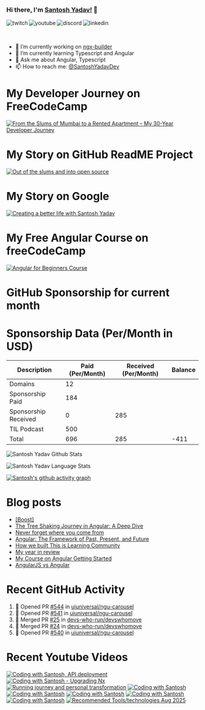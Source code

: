 ### Hi there, I'm [Santosh Yadav!](https://santoshyadav.dev) 👋

<p>
<a href="https://www.twitch.tv/santoshyadavdev">
   <img align="left" alt="twitch" src="https://img.shields.io/badge/Twitch-9146FF?style=for-the-badge&logo=twitch&logoColor=white" />
</a>&nbsp;&nbsp;

<a href="https://www.youtube.com/c/TechTalksWithSantosh">
   <img align="left" alt="youtube" src="https://img.shields.io/badge/YouTube-FF0000?style=for-the-badge&logo=youtube&logoColor=white" />
</a>&nbsp;&nbsp;

<a href="https://discord.gg/m6cNkVfXrQ">
   <img align="left" alt="discord" src="https://img.shields.io/badge/Discord-7289DA?style=for-the-badge&logo=discord&logoColor=white" />
</a>&nbsp;&nbsp;

<a href="https://www.linkedin.com/in/santoshyadavdev/">
   <img align="left" alt="linkedin" src="https://img.shields.io/badge/LinkedIn-0077B5?style=for-the-badge&logo=linkedin&logoColor=white" />
</a>
   


<p/>

<br/>
<p>

- 🔭 I’m currently working on [ngx-builder](https://github.com/ngx-builders)
- 🌱 I’m currently learning Typescript and Angular
- 💬 Ask me about Angular, Typescript
- 📫 How to reach me: [@SantoshYadavDev](https://bsky.app/profile/santoshyadav.dev)

</p>

# My Developer Journey on FreeCodeCamp

[![From the Slums of Mumbai to a Rented Apartment – My 30-Year Developer Journey](https://images.ctfassets.net/s5uo95nf6njh/X5UtU4CujK58wJ0GYMOgX/5c270bf97627dd06134c316de8b95e44/Santosh_Yadav_07.01.2023_055.jpg?w=1200&fm=avif)](https://www.freecodecamp.org/news/my-journey-into-tech-from-slums-of-mumbai-to-my-own-apartment/)

# My Story on GitHub ReadME Project

[![Out of the slums and into open source](https://images.ctfassets.net/s5uo95nf6njh/2GWKJkEH95SEwMoqxEBRoX/3413d6d4c8f05070b9d9c549075b537c/Santosh_Yadav_07.01.2023_001_1.jpg?w=1200&fm=avif)](https://github.com/readme/stories/santosh-yadav)

# My Story on Google 

[![Creating a better life with Santosh Yadav](http://img.youtube.com/vi/RpSdB7BTp_U/0.jpg)](https://youtu.be/RpSdB7BTp_U)

# My Free Angular Course on freeCodeCamp

[![Angular for Beginners Course](http://img.youtube.com/vi/3qBXWUpoPHo/0.jpg)](http://www.youtube.com/watch?v=3qBXWUpoPHo)

# GitHub Sponsorship for current month

<!-- SPONSORSHIP-DATA:START -->
<!-- SPONSORSHIP-DATA:END -->


# Sponsorship Data (Per/Month in USD)

| Description          | Paid (Per/Month) | Received (Per/Month) | Balance |
|----------------------|------------------|----------------------|---------|
| Domains              | 12               |                      |         |
| Sponsorship Paid     | 184              |                      |         |
| Sponsorship Received | 0                | 285                  |         |
| TIL Podcast          | 500              |                      |         |
| Total                | 696              | 285                  |  -411   |

![Santosh Yadav Github Stats](https://github-readme-stats.vercel.app/api?username=SantoshYadavDev&show_icons=true&include_all_commits=true&theme=radical)

![Santosh Yadav Language Stats](https://github-readme-stats.vercel.app/api/top-langs/?username=SantoshYadavDev&layout=compact&theme=radical)

[![Santosh's github activity graph](https://github-readme-activity-graph.vercel.app/graph?username=SantoshYadavDev&theme=github-compact)](https://github.com/ashutosh00710/github-readme-activity-graph)

# Blog posts
<!-- BLOG-POST-LIST:START -->
- [[Boost]](https://dev.to/santoshyadavdev/-1bg4)
- [The Tree Shaking Journey in Angular: A Deep Dive](https://dev.to/this-is-angular/the-tree-shaking-journey-in-angular-a-deep-dive-52ie)
- [Never forget where you come from](https://dev.to/this-is-learning/never-forget-where-you-come-from-5el1)
- [Angular: The Framework of Past, Present, and Future](https://dev.to/this-is-angular/angular-the-framework-of-past-present-and-future-87d)
- [How we built This is Learning Community](https://dev.to/this-is-learning/how-we-built-this-is-learning-community-g34)
- [My year in review](https://dev.to/this-is-learning/my-year-in-review-341d)
- [My Course on Angular Getting Started](https://dev.to/this-is-learning/my-course-on-angular-getting-started-3jec)
- [AngularJS vs Angular](https://dev.to/this-is-angular/angularjs-vs-angular-1gh6)
<!-- BLOG-POST-LIST:END -->

# Recent GitHub Activity
<!--START_SECTION:activity-->
1. 💪 Opened PR [#544](undefined) in [uiuniversal/ngu-carousel](https://github.com/uiuniversal/ngu-carousel)
2. 💪 Opened PR [#541](https://github.com/uiuniversal/ngu-carousel/pull/541) in [uiuniversal/ngu-carousel](https://github.com/uiuniversal/ngu-carousel)
3. 🎉 Merged PR [#25](https://github.com/devs-who-run/devswhomove/pull/25) in [devs-who-run/devswhomove](https://github.com/devs-who-run/devswhomove)
4. 🎉 Merged PR [#24](https://github.com/devs-who-run/devswhomove/pull/24) in [devs-who-run/devswhomove](https://github.com/devs-who-run/devswhomove)
5. 💪 Opened PR [#540](https://github.com/uiuniversal/ngu-carousel/pull/540) in [uiuniversal/ngu-carousel](https://github.com/uiuniversal/ngu-carousel)
<!--END_SECTION:activity-->

# Recent Youtube Videos
<!-- BEGIN YOUTUBE-CARDS -->
[![Coding with Santosh, API deployment](https://ytcards.demolab.com/?id=9_qTgW35SgM&title=Coding+with+Santosh%2C+API+deployment&lang=en&timestamp=1757721505&background_color=%230d1117&title_color=%23ffffff&stats_color=%23dedede&max_title_lines=1&width=250&border_radius=5 "Coding with Santosh, API deployment")](https://www.youtube.com/watch?v=9_qTgW35SgM)
[![Coding with Santosh - Upgrading Nx](https://ytcards.demolab.com/?id=JbG4XOIfJes&title=Coding+with+Santosh+-+Upgrading+Nx&lang=en&timestamp=1757687190&background_color=%230d1117&title_color=%23ffffff&stats_color=%23dedede&max_title_lines=1&width=250&border_radius=5 "Coding with Santosh - Upgrading Nx")](https://www.youtube.com/watch?v=JbG4XOIfJes)
[![Running journey and personal transformation](https://ytcards.demolab.com/?id=9c-ItgXhaJE&title=Running+journey+and+personal+transformation&lang=en&timestamp=1757447299&background_color=%230d1117&title_color=%23ffffff&stats_color=%23dedede&max_title_lines=1&width=250&border_radius=5 "Running journey and personal transformation")](https://www.youtube.com/watch?v=9c-ItgXhaJE)
[![Coding with Santosh](https://ytcards.demolab.com/?id=0RCFhoJhM20&title=Coding+with+Santosh&lang=en&timestamp=1757147983&background_color=%230d1117&title_color=%23ffffff&stats_color=%23dedede&max_title_lines=1&width=250&border_radius=5 "Coding with Santosh")](https://www.youtube.com/watch?v=0RCFhoJhM20)
[![Coding with Santosh](https://ytcards.demolab.com/?id=C9YQmmA-of8&title=Coding+with+Santosh&lang=en&timestamp=1757062456&background_color=%230d1117&title_color=%23ffffff&stats_color=%23dedede&max_title_lines=1&width=250&border_radius=5 "Coding with Santosh")](https://www.youtube.com/watch?v=C9YQmmA-of8)
[![Coding with Santosh](https://ytcards.demolab.com/?id=JvhGss2b1Zw&title=Coding+with+Santosh&lang=en&timestamp=1756974702&background_color=%230d1117&title_color=%23ffffff&stats_color=%23dedede&max_title_lines=1&width=250&border_radius=5 "Coding with Santosh")](https://www.youtube.com/watch?v=JvhGss2b1Zw)
[![Coding with Santosh](https://ytcards.demolab.com/?id=uFN_p_2dffM&title=Coding+with+Santosh&lang=en&timestamp=1756937727&background_color=%230d1117&title_color=%23ffffff&stats_color=%23dedede&max_title_lines=1&width=250&border_radius=5 "Coding with Santosh")](https://www.youtube.com/watch?v=uFN_p_2dffM)
[![Coding with Santosh](https://ytcards.demolab.com/?id=G4mA5yMu-a8&title=Coding+with+Santosh&lang=en&timestamp=1756802087&background_color=%230d1117&title_color=%23ffffff&stats_color=%23dedede&max_title_lines=1&width=250&border_radius=5 "Coding with Santosh")](https://www.youtube.com/watch?v=G4mA5yMu-a8)
[![Recommended Tools/technologies Aug 2025](https://ytcards.demolab.com/?id=LWKcsZK-g88&title=Recommended+Tools%2Ftechnologies+Aug+2025&lang=en&timestamp=1756542189&background_color=%230d1117&title_color=%23ffffff&stats_color=%23dedede&max_title_lines=1&width=250&border_radius=5 "Recommended Tools/technologies Aug 2025")](https://www.youtube.com/watch?v=LWKcsZK-g88)
<!-- END YOUTUBE-CARDS -->
